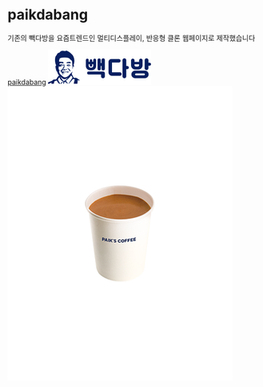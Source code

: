 
# paikdabang
기존의 빽다방을 요즘트렌드인 멀티디스플레이,
 반응형 클론 웹페이지로 제작했습니다


[paikdabang](https://github.com/bonggil-tech/Paik)
![빽다방이미지](https://github.com/bonggil-tech/Paik/blob/main/images/logo.png)
[![빽다방이미지](https://github.com/pam7464/paikdabang/blob/main/images/img-coffee01.png)](https://pam7464.github.io/paikdabang)
